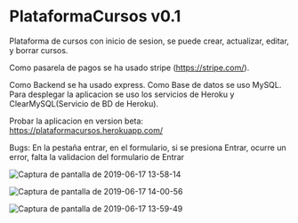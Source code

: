 # PlataformaCursos v0.1

Plataforma de cursos con inicio de sesion, se puede crear, actualizar, editar, y borrar cursos.

Como pasarela de pagos se ha usado stripe (https://stripe.com/).

Como Backend se ha usado express.
Como Base de datos se uso MySQL.
Para desplegar la aplicacion se uso los servicios de Heroku y ClearMySQL(Servicio de BD de Heroku).

Probar la aplicacion en version beta: https://plataformacursos.herokuapp.com/

Bugs: En la pestaña entrar, en el formulario, si se presiona Entrar, ocurre un error, falta la validacion del formulario de Entrar

![Captura de pantalla de 2019-06-17 13-58-14](https://user-images.githubusercontent.com/31213239/59629229-fb64da00-9107-11e9-9524-d7a63599c366.png)

![Captura de pantalla de 2019-06-17 14-00-56](https://user-images.githubusercontent.com/31213239/59629403-5dbdda80-9108-11e9-958d-5f62c01fd140.png)

![Captura de pantalla de 2019-06-17 13-59-49](https://user-images.githubusercontent.com/31213239/59629338-3830d100-9108-11e9-96c9-d15351df2dc7.png)

